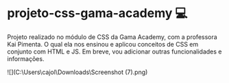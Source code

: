 # projeto-css-gama-academy 💻
Projeto realizado no módulo de CSS da Gama Academy, com a professora Kai Pimenta. 
O qual ela nos ensinou e aplicou conceitos de CSS em conjunto com HTML e JS. 
Em breve, vou adicionar outras funcionalidades e informações. 



![](C:\Users\cajol\Downloads\Screenshot (7).png)
